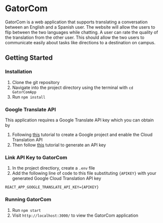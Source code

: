 # GatorCom

GatorCom is a web application that supports translating a conversation between an English and a Spanish user. The website will allow the users to flip between the two languages while chatting. A user can rate the quality of the translation from the other user. This should allow the two users to communicate easily about tasks like directions to a destination on campus.

## Getting Started
### Installation
1. Clone the git repository
2. Navigate into the project directory using the terminal with `cd GatorComApp`
3. Run `npm install` 

### Google Translate API

This application requires a Google Translate API key which you can obtain by
1. Following [this](https://cloud.google.com/translate/docs/setup) tutorial to create a Google project and enable the Cloud Translation API
2. Then follow [this](https://translatepress.com/docs/automatic-translation/generate-google-api-key/) tutorial to generate an API key


### Link API Key to GatorCom
1. In the project directiory, create a `.env` file
2. Add the following line of code to this file substituting `{APIKEY}` with your generated Google Cloud Translation API key
```
REACT_APP_GOOGLE_TRANSLATE_API_KEY={APIKEY}
```

### Running GatorCom
1. Run `npm start`
2. Visit `http://localhost:3000/` to view the GatorCom application
